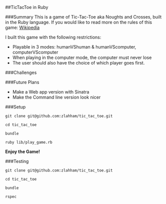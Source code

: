 ##TicTacToe in Ruby

###Summary
This is a game of Tic-Tac-Toe aka Noughts and Crosses, built in the Ruby language.
If you would like to read more on the rules of this game: [Wikipedia](https://en.wikipedia.org/wiki/Tic-tac-toe)

I built this game with the following restrictions:
- Playable in 3 modes: humanVShuman & humanVScomputer, computerVScomputer
- When playing in the computer mode, the computer must never lose
- The user should also have the choice of which player goes first.

###Challenges


###Future Plans
- Make a Web app version with Sinatra
- Make the Command line version look nicer

###Setup
```
git clone git@github.com:zlahham/tic_tac_toe.git

cd tic_tac_toe

bundle

ruby lib/play_game.rb
```
**Enjoy the Game!**

###Testing
```
git clone git@github.com:zlahham/tic_tac_toe.git

cd tic_tac_toe

bundle

rspec

```
